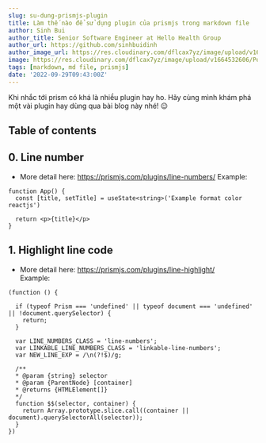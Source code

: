 ```yaml
---
slug: su-dung-prismjs-plugin
title: Làm thế nào để sử dụng plugin của prismjs trong markdown file
author: Sinh Bui
author_title: Senior Software Engineer at Hello Health Group
author_url: https://github.com/sinhbuidinh
author_image_url: https://res.cloudinary.com/dflcax7yz/image/upload/v1664337503/Portfolio_SINH/ava_circle_sc8pfc.png
image: https://res.cloudinary.com/dflcax7yz/image/upload/v1664532606/Portfolio_SINH/markdown_g4occz.jpg
tags: [markdown, md file, prismjs]
date: '2022-09-29T09:43:00Z'
---
```


Khi nhắc tới prism có khá là nhiều plugin hay ho. Hãy cùng mình khám phá một vài plugin hay dùng qua bài blog này nhé! 😉

<!-- truncate-->

## Table of contents

## 0. Line number
- More detail here: https://prismjs.com/plugins/line-numbers/
Example:  

```tsx[class="line-numbers"]
function App() {
  const [title, setTitle] = useState<string>('Example format color reactjs')

  return <p>{title}</p>
}
```

## 1. Highlight line code

- More detail here: https://prismjs.com/plugins/line-highlight/  
Example:

```tsx[data-line="2-5,10"]
(function () {

  if (typeof Prism === 'undefined' || typeof document === 'undefined' || !document.querySelector) {
    return;
  }

  var LINE_NUMBERS_CLASS = 'line-numbers';
  var LINKABLE_LINE_NUMBERS_CLASS = 'linkable-line-numbers';
  var NEW_LINE_EXP = /\n(?!$)/g;

  /**
  * @param {string} selector
  * @param {ParentNode} [container]
  * @returns {HTMLElement[]}
  */
  function $$(selector, container) {
    return Array.prototype.slice.call((container || document).querySelectorAll(selector));
  }
})
```
